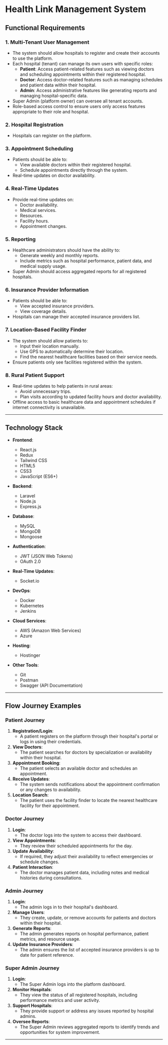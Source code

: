 # Health Link Management System

## Functional Requirements

### 1. Multi-Tenant User Management
- The system should allow hospitals to register and create their accounts to use the platform.
- Each hospital (tenant) can manage its own users with specific roles:
  - **Patient**: Access patient-related features such as viewing doctors and scheduling appointments within their registered hospital.
  - **Doctor**: Access doctor-related features such as managing schedules and patient data within their hospital.
  - **Admin**: Access administrative features like generating reports and managing hospital-specific data.
- Super Admin (platform owner) can oversee all tenant accounts.
- Role-based access control to ensure users only access features appropriate to their role and hospital.

### 2. Hospital Registration
- Hospitals can register on the platform.

### 3. Appointment Scheduling
- Patients should be able to:
  - View available doctors within their registered hospital.
  - Schedule appointments directly through the system.
- Real-time updates on doctor availability.

### 4. Real-Time Updates
- Provide real-time updates on:
  - Doctor availability.
  - Medical services.
  - Resources.
  - Facility hours.
  - Appointment changes.

### 5. Reporting
- Healthcare administrators should have the ability to:
  - Generate weekly and monthly reports.
  - Include metrics such as hospital performance, patient data, and medical supply usage.
- Super Admin should access aggregated reports for all registered hospitals.

### 6. Insurance Provider Information
- Patients should be able to:
  - View accepted insurance providers.
  - View coverage details.
- Hospitals can manage their accepted insurance providers list.

### 7. Location-Based Facility Finder
- The system should allow patients to:
  - Input their location manually.
  - Use GPS to automatically determine their location.
  - Find the nearest healthcare facilities based on their service needs.
- Ensure patients only see facilities registered within the system.

### 8. Rural Patient Support
- Real-time updates to help patients in rural areas:
  - Avoid unnecessary trips.
  - Plan visits according to updated facility hours and doctor availability.
- Offline access to basic healthcare data and appointment schedules if internet connectivity is unavailable.

---

## Technology Stack

- **Frontend**:
  - React.js
  - Redux
  - Tailwind CSS
  - HTML5
  - CSS3
  - JavaScript (ES6+)

- **Backend**:
  - Laravel
  - Node.js
  - Express.js

- **Database**:
  - MySQL
  - MongoDB
  - Mongoose

- **Authentication**:
  - JWT (JSON Web Tokens)
  - OAuth 2.0

- **Real-Time Updates**:
  - Socket.io

- **DevOps**:
  - Docker
  - Kubernetes
  - Jenkins

- **Cloud Services**:
  - AWS (Amazon Web Services)
  - Azure

- **Hosting**:
  - Hostinger

- **Other Tools**:
  - Git
  - Postman
  - Swagger (API Documentation)

---

## Flow Journey Examples

### Patient Journey
1. **Registration/Login**:
   - A patient registers on the platform through their hospital's portal or logs in using their credentials.
2. **View Doctors**:
   - The patient searches for doctors by specialization or availability within their hospital.
3. **Appointment Booking**:
   - The patient selects an available doctor and schedules an appointment.
4. **Receive Updates**:
   - The system sends notifications about the appointment confirmation or any changes to availability.
5. **Location Search**:
   - The patient uses the facility finder to locate the nearest healthcare facility for their appointment.

### Doctor Journey
1. **Login**:
   - The doctor logs into the system to access their dashboard.
2. **View Appointments**:
   - They review their scheduled appointments for the day.
3. **Update Availability**:
   - If required, they adjust their availability to reflect emergencies or schedule changes.
4. **Patient Interaction**:
   - The doctor manages patient data, including notes and medical histories during consultations.

### Admin Journey
1. **Login**:
   - The admin logs in to their hospital's dashboard.
2. **Manage Users**:
   - They create, update, or remove accounts for patients and doctors within their hospital.
3. **Generate Reports**:
   - The admin generates reports on hospital performance, patient metrics, and resource usage.
4. **Update Insurance Providers**:
   - The admin ensures the list of accepted insurance providers is up to date for patient reference.

### Super Admin Journey
1. **Login**:
   - The Super Admin logs into the platform dashboard.
2. **Monitor Hospitals**:
   - They view the status of all registered hospitals, including performance metrics and user activity.
3. **Support Hospitals**:
   - They provide support or address any issues reported by hospital admins.
4. **Oversee Reports**:
   - The Super Admin reviews aggregated reports to identify trends and opportunities for system improvement.

---
